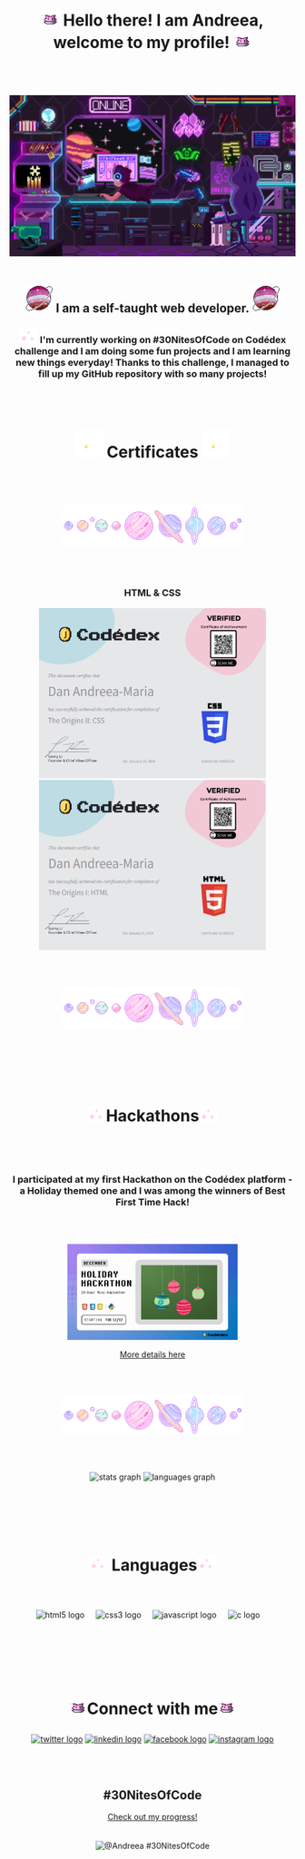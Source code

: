 <div align="center"><h1>   
     
![Nugget](nugget.gif) Hello there! I am Andreea, welcome to my profile! ![Nugget](nugget.gif)</h1>
</div>
 
<br><br>

![Space programmer](head-img.gif)
<br><br>

<h2 align="center">
   
![Space programmer](planet.png) I am a self-taught web developer. ![Space programmer](planet.png)</h2>

<h3 align="center">
   
![Sparkles](sparkles-lit.gif) I'm currently working on #30NitesOfCode on Codédex challenge and I am doing some fun projects and I am learning new things everyday! Thanks to this challenge, I managed to fill up my GitHub repository with so many projects!</h3>

<br><br>

<h1 align="center">
   
![Sparkles](sparkles-2.gif) Certificates ![Sparkles](sparkles-2.gif) </h1> 

<br><br>

<div align="center">
    <img src="planets.gif" alt="planets">
</div> 

<br><br>

<div align="center">
   <h3>HTML & CSS</h3> 
   <img src='css-certificate.png' width='400' height='300'>
   <img src='html-certificate.png' width='400' height='300'>
</div>

<br><br>

<div align="center">
    <img src="planets.gif" alt="planets">
</div> 

<br><br>

<br><br>

<h1 align="center">
     
![Sparkles](sparkles-lit.gif)Hackathons![Sparkles](sparkles-lit.gif)</h1>

<br><br>

<h3 align="center">I participated at my first Hackathon on the Codédex platform - a Holiday themed one and I was among the winners of Best First Time Hack!</h3>

<br><br>

<div align="center">
     <img width="300px" src="hackathoncodedex.gif" alt="hackathon">
</div>

<div align="center">
     
[More details here](https://www.codedex.io/community/monthly-challenge/submission/wXeIxHkeadwXo3AqBOny)</div>

<br><br>

<div align="center">
    <img src="planets.gif" alt="planets">
</div>

<br><br>

<div align="center">
  <img src="https://github-readme-stats.vercel.app/api?username=danandreeamaria&hide_title=false&hide_rank=false&show_icons=true&include_all_commits=true&count_private=true&disable_animations=false&theme=dracula&locale=en&hide_border=false" height="150" alt="stats graph"  />
  <img src="https://github-readme-stats.vercel.app/api/top-langs?username=danandreeamaria&locale=en&hide_title=false&layout=compact&card_width=320&langs_count=5&theme=dracula&hide_border=false" height="150" alt="languages graph"  />
</div>
<br><br>

###
<br><br>
<div align="center">
<h1>
     
![Sparkles](sparkles-lit.gif)
Languages![Sparkles](sparkles-lit.gif)</h1>
  <br><br>
  <img src="https://cdn.jsdelivr.net/gh/devicons/devicon/icons/html5/html5-original.svg" height="30" alt="html5 logo"  />
  <img width="12" />
  <img src="https://cdn.jsdelivr.net/gh/devicons/devicon/icons/css3/css3-original.svg" height="30" alt="css3 logo"  />
  <img width="12" />
  <img src="https://cdn.jsdelivr.net/gh/devicons/devicon/icons/javascript/javascript-original.svg" height="30" alt="javascript logo"  />
  <img width="12" />
  <img src="https://cdn.jsdelivr.net/gh/devicons/devicon/icons/c/c-original.svg" height="30" alt="c logo"  />
  <img width="12" />
  <!--<img src="https://cdn.jsdelivr.net/gh/devicons/devicon/icons/python/python-original.svg" height="30" alt="python logo"  />
  <img width="12" />-->
  <!--<img src="https://cdn.jsdelivr.net/gh/devicons/devicon/icons/csharp/csharp-original.svg" height="30" alt="csharp logo"  />-->
  <!--<img src="https://cdn.jsdelivr.net/gh/devicons/devicon/icons/typescript/typescript-original.svg" height="30" alt="typescript logo"  />
  <img width="12" />-->
  <!--<img src="https://cdn.jsdelivr.net/gh/devicons/devicon/icons/react/react-original.svg" height="30" alt="react logo"  />
  <img width="12" />-->
</div>
<br><br>

<br><br>
<h1 align="center"> 

![Nugget](nugget.gif)Connect with me![Nugget](nugget.gif)</h1>
<p align="center">
<a href="https://twitter.com/thedeedeemaria" target="blank"><img src="https://img.shields.io/static/v1?message=Twitter&logo=twitter&label=&color=7743DB&logoColor=white&labelColor=&style=for-the-badge" height="35" alt="twitter 
  logo"  /></a>
<a href="https://linkedin.com/in/andreea-maria-dan-9a2b8a1b8/" target="blank"><img src="https://img.shields.io/static/v1?message=LinkedIn&logo=linkedin&label=&color=EF4040&logoColor=white&labelColor=&style=for-the-badge" 
  height="35" alt="linkedin logo"  /></a>
<a href="https://fb.com/andreea.maria.5680/" target="blank"><img src="https://img.shields.io/static/v1?message=Facebook&logo=facebook&label=&color=176B87&logoColor=white&labelColor=&style=for-the-badge" height="35" alt="facebook 
  logo"  /></a>
<a href="https://instagram.com/dmariaandreea" target="blank"><img src="https://img.shields.io/static/v1?message=Instagram&logo=instagram&label=&color=F7418F&logoColor=white&labelColor=&style=for-the-badge" height="35" 
  alt="instagram logo"  /></a>
</p>



<!--<img src="https://raw.DanAndreeaMaria.com/DanAndreeaMaria/DanAndreeaMaria/output/snake.svg" alt="Snake animation" />-->

<br><br>
<div align="center">
   
## #30NitesOfCode
  [Check out my progress!](https://www.codedex.io/@Andreea/30-nites-of-code)  
  <br><br>
  ![@Andreea #30NitesOfCode](https://www.codedex.io/api/petStatus?user=Andreea)
</div>
